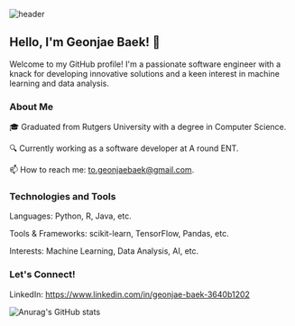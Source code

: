 ![header](https://capsule-render.vercel.app/api?type=waving&color=76819C&text=Welcome)

## Hello, I'm Geonjae Baek! 👋
Welcome to my GitHub profile! I'm a passionate software engineer with a knack for developing innovative solutions and a keen interest in machine learning and data analysis.


### About Me
🎓 Graduated from Rutgers University with a degree in Computer Science. 


🔍 Currently working as a software developer at A round ENT.  


📫 How to reach me: to.geonjaebaek@gmail.com.  


### Technologies and Tools
Languages: Python, R, Java, etc.


Tools & Frameworks: scikit-learn, TensorFlow, Pandas, etc.


Interests: Machine Learning, Data Analysis, AI, etc.


### Let's Connect!
LinkedIn: https://www.linkedin.com/in/geonjae-baek-3640b1202

![Anurag's GitHub stats](https://github-readme-stats.vercel.app/api?username=hunnit-zae&show_icons=true&theme=radical&bg_color=00000000&text_color=000000)

<!Here are some ideas to get you started:

- 🔭 I’m currently working on ...
- 🌱 I’m currently learning ...
- 👯 I’m looking to collaborate on ...
- 🤔 I’m looking for help with ...
- 💬 Ask me about ...
- 📫 How to reach me: ...
- 😄 Pronouns: ...
- ⚡ Fun fact: ...
>
